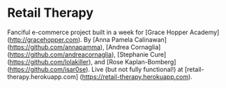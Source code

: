 # Retail Therapy

Fanciful e-commerce project built in a week for [Grace Hopper Academy] (http://gracehopper.com). By [Anna Pamela Calinawan] (https://github.com/annapamma), [Andrea Cornaglia] (https://github.com/andreacornaglia), [Stephanie Cure] (https://github.com/lolakiller), and [Rose Kaplan-Bomberg] (https://github.com/isar0se). Live (but not fully functional!) at [retail-therapy.herokuapp.com] (https://retail-therapy.herokuapp.com).
